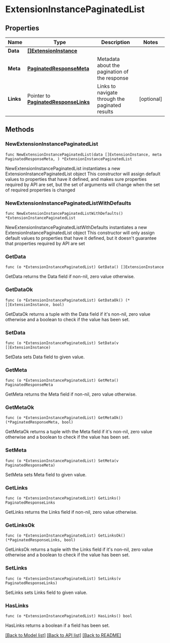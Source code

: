 # ExtensionInstancePaginatedList

## Properties

Name | Type | Description | Notes
------------ | ------------- | ------------- | -------------
**Data** | [**[]ExtensionInstance**](ExtensionInstance.md) |  | 
**Meta** | [**PaginatedResponseMeta**](PaginatedResponseMeta.md) | Metadata about the pagination of the response | 
**Links** | Pointer to [**PaginatedResponseLinks**](PaginatedResponseLinks.md) | Links to navigate through the paginated results | [optional] 

## Methods

### NewExtensionInstancePaginatedList

`func NewExtensionInstancePaginatedList(data []ExtensionInstance, meta PaginatedResponseMeta, ) *ExtensionInstancePaginatedList`

NewExtensionInstancePaginatedList instantiates a new ExtensionInstancePaginatedList object
This constructor will assign default values to properties that have it defined,
and makes sure properties required by API are set, but the set of arguments
will change when the set of required properties is changed

### NewExtensionInstancePaginatedListWithDefaults

`func NewExtensionInstancePaginatedListWithDefaults() *ExtensionInstancePaginatedList`

NewExtensionInstancePaginatedListWithDefaults instantiates a new ExtensionInstancePaginatedList object
This constructor will only assign default values to properties that have it defined,
but it doesn't guarantee that properties required by API are set

### GetData

`func (o *ExtensionInstancePaginatedList) GetData() []ExtensionInstance`

GetData returns the Data field if non-nil, zero value otherwise.

### GetDataOk

`func (o *ExtensionInstancePaginatedList) GetDataOk() (*[]ExtensionInstance, bool)`

GetDataOk returns a tuple with the Data field if it's non-nil, zero value otherwise
and a boolean to check if the value has been set.

### SetData

`func (o *ExtensionInstancePaginatedList) SetData(v []ExtensionInstance)`

SetData sets Data field to given value.


### GetMeta

`func (o *ExtensionInstancePaginatedList) GetMeta() PaginatedResponseMeta`

GetMeta returns the Meta field if non-nil, zero value otherwise.

### GetMetaOk

`func (o *ExtensionInstancePaginatedList) GetMetaOk() (*PaginatedResponseMeta, bool)`

GetMetaOk returns a tuple with the Meta field if it's non-nil, zero value otherwise
and a boolean to check if the value has been set.

### SetMeta

`func (o *ExtensionInstancePaginatedList) SetMeta(v PaginatedResponseMeta)`

SetMeta sets Meta field to given value.


### GetLinks

`func (o *ExtensionInstancePaginatedList) GetLinks() PaginatedResponseLinks`

GetLinks returns the Links field if non-nil, zero value otherwise.

### GetLinksOk

`func (o *ExtensionInstancePaginatedList) GetLinksOk() (*PaginatedResponseLinks, bool)`

GetLinksOk returns a tuple with the Links field if it's non-nil, zero value otherwise
and a boolean to check if the value has been set.

### SetLinks

`func (o *ExtensionInstancePaginatedList) SetLinks(v PaginatedResponseLinks)`

SetLinks sets Links field to given value.

### HasLinks

`func (o *ExtensionInstancePaginatedList) HasLinks() bool`

HasLinks returns a boolean if a field has been set.


[[Back to Model list]](../README.md#documentation-for-models) [[Back to API list]](../README.md#documentation-for-api-endpoints) [[Back to README]](../README.md)


